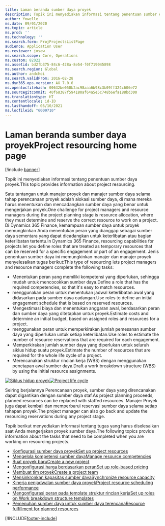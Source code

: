 ```yaml
---
title: Laman beranda sumber daya proyek
description: Topik ini menyediakan informasi tentang penentuan sumber daya proyek.
author: Yowelle
ms.date: 09/01/2020
ms.topic: article
ms.prod: ''
ms.technology: ''
ms.search.form: ProjProjectsListPage
audience: Application User
ms.reviewer: josaw
ms.search.scope: Core, Operations
ms.custom: 82022
ms.assetid: bd2fb375-84c6-428a-8e54-f0f719045898
ms.search.region: Global
ms.author: andchoi
ms.search.validFrom: 2016-02-28
ms.dyn365.ops.version: AX 7.0.0
ms.openlocfilehash: 00632be050b2ac98aaa6b98c3b09ff324c606e72
ms.sourcegitcommit: 40f68387f594180af64a5e5c748b6efa188bd300
ms.translationtype: HT
ms.contentlocale: id-ID
ms.lasthandoff: 05/10/2021
ms.locfileid: "6009710"
---
```

# <a name="project-resourcing-home-page"></a><span data-ttu-id="6e7b6-103">Laman beranda sumber daya proyek</span><span class="sxs-lookup"><span data-stu-id="6e7b6-103">Project resourcing home page</span></span>

[!include [banner](../includes/banner.md)]

<span data-ttu-id="6e7b6-104">Topik ini menyediakan informasi tentang penentuan sumber daya proyek.</span><span class="sxs-lookup"><span data-stu-id="6e7b6-104">This topic provides information about project resourcing.</span></span>

<span data-ttu-id="6e7b6-105">Satu tantangan untuk manajer proyek dan manajer sumber daya selama tahap perencanaan proyek adalah alokasi sumber daya, di mana mereka harus menentukan dan mencadangkan sumber daya yang benar untuk mengerjakan proyek.</span><span class="sxs-lookup"><span data-stu-id="6e7b6-105">One challenge for project managers and resource managers during the project planning stage is resource allocation, where they must determine and reserve the correct resource to work on a project.</span></span> <span data-ttu-id="6e7b6-106">Di Dynamics 365 Finance, kemampuan sumber daya untuk proyek memungkinkan Anda menentukan peran yang dianggap sebagai sumber daya sementara yang dapat dicadangkan untuk keterlibatan atau bagian keterlibatan tertentu.</span><span class="sxs-lookup"><span data-stu-id="6e7b6-106">In Dynamics 365 Finance, resourcing capabilities for projects let you define roles that are treated as temporary resources that can be reserved for a specific engagement or part of an engagement.</span></span> <span data-ttu-id="6e7b6-107">Jenis penentuan sumber daya ini memungkinkan manajer dan manajer proyek menyelesaikan tugas berikut:</span><span class="sxs-lookup"><span data-stu-id="6e7b6-107">This type of resourcing lets project managers and resource managers complete the following tasks:</span></span>

- <span data-ttu-id="6e7b6-108">Menentukan peran yang memiliki kompetensi yang diperlukan, sehingga mudah untuk mencocokkan sumber daya.</span><span class="sxs-lookup"><span data-stu-id="6e7b6-108">Define a role that has the required competencies, so that it's easy to match resources.</span></span>
- <span data-ttu-id="6e7b6-109">menggunakan peran untuk menentukan jadwal keterlibatan awal yang didasarkan pada sumber daya cadangan.</span><span class="sxs-lookup"><span data-stu-id="6e7b6-109">Use roles to define an initial engagement schedule that is based on reserved resources.</span></span>
- <span data-ttu-id="6e7b6-110">Mengestimasi biaya dan menentukan anggaran awal, berdasarkan peran dan sumber daya yang ditetapkan untuk proyek.</span><span class="sxs-lookup"><span data-stu-id="6e7b6-110">Estimate costs and determine an initial budget, based on assigned roles and resources for a project.</span></span>
- <span data-ttu-id="6e7b6-111">menggunakan peran untuk memperkirakan jumlah pemesanan sumber daya yang diperlukan untuk setiap keterlibatan.</span><span class="sxs-lookup"><span data-stu-id="6e7b6-111">Use roles to estimate the number of resource reservations that are required for each engagement.</span></span>
- <span data-ttu-id="6e7b6-112">Memperkirakan jumlah sumber daya yang diperlukan untuk seluruh siklus hidup suatu proyek.</span><span class="sxs-lookup"><span data-stu-id="6e7b6-112">Estimate the number of resources that are required for the whole life cycle of a project.</span></span>
- <span data-ttu-id="6e7b6-113">Merencanakan struktur rincian kerja (WBS) dengan menggunakan penetapan awal sumber daya.</span><span class="sxs-lookup"><span data-stu-id="6e7b6-113">Draft a work breakdown structure (WBS) by using the initial resource assignments.</span></span>

<span data-ttu-id="6e7b6-114">[![Siklus hidup proyek](./media/projectresourcing02-1024x812.jpg)](./media/projectresourcing02.jpg)</span><span class="sxs-lookup"><span data-stu-id="6e7b6-114">[![Project life cycle](./media/projectresourcing02-1024x812.jpg)](./media/projectresourcing02.jpg)</span></span>

<span data-ttu-id="6e7b6-115">Seiring berjalannya Perencanaan proyek, sumber daya yang direncanakan dapat digantikan dengan sumber daya staf.</span><span class="sxs-lookup"><span data-stu-id="6e7b6-115">As project planning proceeds, planned resources can be replaced with staffed resources.</span></span> <span data-ttu-id="6e7b6-116">Manajer Proyek juga dapat kembali dan memperbarui reservasi sumber daya selama setiap tahapan proyek.</span><span class="sxs-lookup"><span data-stu-id="6e7b6-116">The project manager can also go back and update the resourcing reservations during any project stage.</span></span>

<span data-ttu-id="6e7b6-117">Topik berikut menyediakan informasi tentang tugas yang harus diselesaikan saat Anda mengerjakan proyek sumber daya.</span><span class="sxs-lookup"><span data-stu-id="6e7b6-117">The following topics provide information about the tasks that need to be completed when you are working on resourcing projects.</span></span>

- [<span data-ttu-id="6e7b6-118">Konfigurasi sumber daya proyek</span><span class="sxs-lookup"><span data-stu-id="6e7b6-118">Set up project resources</span></span>](set-up-project-resources.md)
- [<span data-ttu-id="6e7b6-119">Mengelola kompetensi sumber daya</span><span class="sxs-lookup"><span data-stu-id="6e7b6-119">Manage resource competencies</span></span>](manage-resource-competencies.md)
- [<span data-ttu-id="6e7b6-120">Buat proyek baru</span><span class="sxs-lookup"><span data-stu-id="6e7b6-120">Create a new project</span></span>](create-new-project.md)
- [<span data-ttu-id="6e7b6-121">Mengonfigurasi harga berdasarkan peran</span><span class="sxs-lookup"><span data-stu-id="6e7b6-121">Set up role-based pricing</span></span>](set-up-role-based-pricing.md)
- [<span data-ttu-id="6e7b6-122">Membuat tim proyek</span><span class="sxs-lookup"><span data-stu-id="6e7b6-122">Create a project team</span></span>](create-project-team.md)
- [<span data-ttu-id="6e7b6-123">Mensinkronkan kapasitas sumber daya</span><span class="sxs-lookup"><span data-stu-id="6e7b6-123">Synchronize resource capacity</span></span>](synchronize-resource-capacity.md)
- [<span data-ttu-id="6e7b6-124">Kinerja penjadwalan sumber daya proyek</span><span class="sxs-lookup"><span data-stu-id="6e7b6-124">Project resource scheduling performance</span></span>](project-scheduling-performance.md)
- [<span data-ttu-id="6e7b6-125">Mengonfigurasi peran pada template struktur rincian kerja</span><span class="sxs-lookup"><span data-stu-id="6e7b6-125">Set up roles on Work breakdown structure templates</span></span>](set-up-roles-wbs-template.md)
- [<span data-ttu-id="6e7b6-126">Pemenuhan sumber daya untuk sumber daya terencana</span><span class="sxs-lookup"><span data-stu-id="6e7b6-126">Resource fulfillment for planned resources</span></span>](resource-fulfillment-planned-resources.md)


[!INCLUDE[footer-include](../includes/footer-banner.md)]